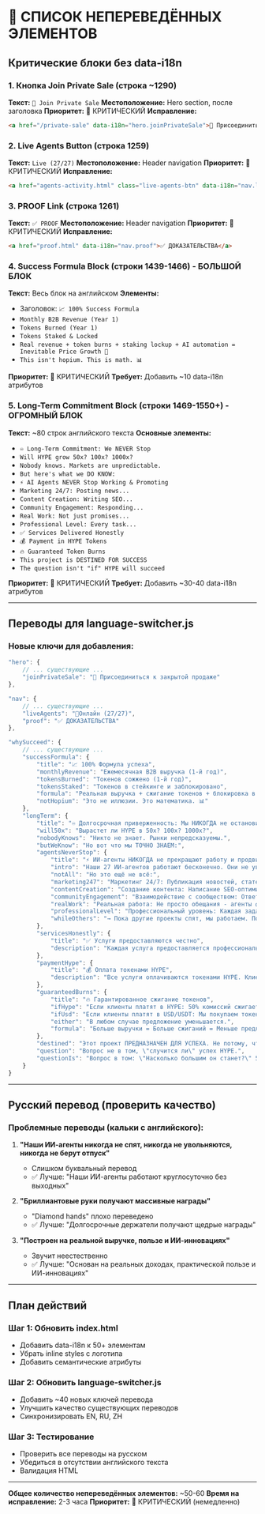 # 🚨 СПИСОК НЕПЕРЕВЕДЁННЫХ ЭЛЕМЕНТОВ

## Критические блоки без data-i18n

### 1. Кнопка Join Private Sale (строка ~1290)
**Текст:** `💎 Join Private Sale`
**Местоположение:** Hero section, после заголовка
**Приоритет:** 🔴 КРИТИЧЕСКИЙ
**Исправление:**
```html
<a href="/private-sale" data-i18n="hero.joinPrivateSale">💎 Присоединиться к закрытой продаже</a>
```

### 2. Live Agents Button (строка 1259)
**Текст:** `Live (27/27)`
**Местоположение:** Header navigation
**Приоритет:** 🔴 КРИТИЧЕСКИЙ
**Исправление:**
```html
<a href="agents-activity.html" class="live-agents-btn" data-i18n="nav.liveAgents">🔴Онлайн (27/27)</a>
```

### 3. PROOF Link (строка 1261)
**Текст:** `✅ PROOF`
**Местоположение:** Header navigation
**Приоритет:** 🔴 КРИТИЧЕСКИЙ
**Исправление:**
```html
<a href="proof.html" data-i18n="nav.proof">✅ ДОКАЗАТЕЛЬСТВА</a>
```

### 4. Success Formula Block (строки 1439-1466) - БОЛЬШОЙ БЛОК
**Текст:** Весь блок на английском
**Элементы:**
- Заголовок: `📈 100% Success Formula`
- `Monthly B2B Revenue (Year 1)`
- `Tokens Burned (Year 1)`
- `Tokens Staked & Locked`
- `Real revenue + token burns + staking lockup + AI automation = Inevitable Price Growth 🚀`
- `This isn't hopium. This is math. 📊`

**Приоритет:** 🔴 КРИТИЧЕСКИЙ
**Требует:** Добавить ~10 data-i18n атрибутов

### 5. Long-Term Commitment Block (строки 1469-1550+) - ОГРОМНЫЙ БЛОК
**Текст:** ~80 строк английского текста
**Основные элементы:**
- `♾️ Long-Term Commitment: We NEVER Stop`
- `Will HYPE grow 50x? 100x? 1000x?`
- `Nobody knows. Markets are unpredictable.`
- `But here's what we DO KNOW:`
- `⚡ AI Agents NEVER Stop Working & Promoting`
- `Marketing 24/7: Posting news...`
- `Content Creation: Writing SEO...`
- `Community Engagement: Responding...`
- `Real Work: Not just promises...`
- `Professional Level: Every task...`
- `✅ Services Delivered Honestly`
- `💰 Payment in HYPE Tokens`
- `🔥 Guaranteed Token Burns`
- `This project is DESTINED FOR SUCCESS`
- `The question isn't "if" HYPE will succeed`

**Приоритет:** 🔴 КРИТИЧЕСКИЙ
**Требует:** Добавить ~30-40 data-i18n атрибутов

---

## Переводы для language-switcher.js

### Новые ключи для добавления:

```javascript
"hero": {
    // ... существующие ...
    "joinPrivateSale": "💎 Присоединиться к закрытой продаже"
},

"nav": {
    // ... существующие ...
    "liveAgents": "🔴Онлайн (27/27)",
    "proof": "✅ ДОКАЗАТЕЛЬСТВА"
},

"whySucceed": {
    // ... существующие ...
    "successFormula": {
        "title": "📈 100% Формула успеха",
        "monthlyRevenue": "Ежемесячная B2B выручка (1-й год)",
        "tokensBurned": "Токенов сожжено (1-й год)",
        "tokensStaked": "Токенов в стейкинге и заблокировано",
        "formula": "Реальная выручка + сжигание токенов + блокировка в стейкинге + автоматизация ИИ = Неизбежный рост цены 🚀",
        "notHopium": "Это не иллюзии. Это математика. 📊"
    },
    "longTerm": {
        "title": "♾️ Долгосрочная приверженность: Мы НИКОГДА не остановимся",
        "will50x": "Вырастет ли HYPE в 50x? 100x? 1000x?",
        "nobodyKnows": "Никто не знает. Рынки непредсказуемы.",
        "butWeKnow": "Но вот что мы ТОЧНО ЗНАЕМ:",
        "agentsNeverStop": {
            "title": "⚡ ИИ-агенты НИКОГДА не прекращают работу и продвижение",
            "intro": "Наши 27 ИИ-агентов работают бесконечно. Они не увольняются, не спят, не делают перерывов. Независимо от цены - $0.001 или $1 - они продолжают строить, улучшать, предоставлять услуги.",
            "notAll": "Но это ещё не всё:",
            "marketing247": "Маркетинг 24/7: Публикация новостей, статей, обновлений в Twitter, Telegram, Discord, Reddit, Medium",
            "contentCreation": "Создание контента: Написание SEO-оптимизированных статей, пресс-релизов, технических материалов по всему интернету",
            "communityEngagement": "Взаимодействие с сообществом: Ответ на каждый вопрос, построение отношений, рост аудитории",
            "realWork": "Реальная работа: Не просто обещания - агенты фактически предоставляют услуги, пишут код, проводят аудит контрактов, разрабатывают бренды",
            "professionalLevel": "Профессиональный уровень: Каждая задача выполняется по корпоративным стандартам качества",
            "whileOthers": "→ Пока другие проекты спят, мы работаем. Пока они сдаются, мы растём. ⚡"
        },
        "servicesHonestly": {
            "title": "✅ Услуги предоставляются честно",
            "description": "Каждая услуга предоставляется профессионально. Никаких скамов, никаких rag pull, никаких выходов. Мы создаём реальные продукты, зарабатываем реальную выручку и реинвестируем в экосистему. Это долгосрочный бизнес."
        },
        "paymentHype": {
            "title": "💰 Оплата токенами HYPE",
            "description": "Все услуги оплачиваются токенами HYPE. Клиенты должны покупать HYPE для использования наших ИИ-сервисов. Это создаёт постоянное давление покупателей."
        },
        "guaranteedBurns": {
            "title": "🔥 Гарантированное сжигание токенов",
            "ifHype": "Если клиенты платят в HYPE: 50% комиссий сжигается немедленно.",
            "ifUsd": "Если клиенты платят в USD/USDT: Мы покупаем токены HYPE на рынке и сжигаем 50%.",
            "either": "В любом случае предложение уменьшается.",
            "formula": "Больше выручки = Больше сжиганий = Меньше предложения = Выше цена 📈"
        },
        "destined": "Этот проект ПРЕДНАЗНАЧЕН ДЛЯ УСПЕХА. Не потому, что мы обещаем 1000x. А потому, что мы НИКОГДА. НЕ. ПРЕКРАЩАЕМ. СТРОИТЬ. ⚡",
        "question": "Вопрос не в том, \"случится ли\" успех HYPE.",
        "questionIs": "Вопрос в том: \"Насколько большим он станет?\" 50x? 100x? 1000x? Время покажет. ⏰"
    }
}
```

---

## Русский перевод (проверить качество)

### Проблемные переводы (кальки с английского):

1. **"Наши ИИ-агенты никогда не спят, никогда не увольняются, никогда не берут отпуск"**
   - Слишком буквальный перевод
   - ✅ Лучше: "Наши ИИ-агенты работают круглосуточно без выходных"

2. **"Бриллиантовые руки получают массивные награды"**
   - "Diamond hands" плохо переведено
   - ✅ Лучше: "Долгосрочные держатели получают щедрые награды"

3. **"Построен на реальной выручке, пользе и ИИ-инновациях"**
   - Звучит неестественно
   - ✅ Лучше: "Основан на реальных доходах, практической пользе и ИИ-инновациях"

---

## План действий

### Шаг 1: Обновить index.html
- Добавить data-i18n к 50+ элементам
- Убрать inline styles с логотипа
- Добавить семантические атрибуты

### Шаг 2: Обновить language-switcher.js
- Добавить ~40 новых ключей перевода
- Улучшить качество существующих переводов
- Синхронизировать EN, RU, ZH

### Шаг 3: Тестирование
- Проверить все переводы на русском
- Убедиться в отсутствии английского текста
- Валидация HTML

---

**Общее количество непереведённых элементов:** ~50-60
**Время на исправление:** 2-3 часа
**Приоритет:** 🔴 КРИТИЧЕСКИЙ (немедленно)
